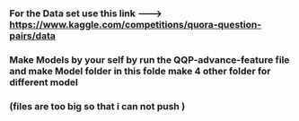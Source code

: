 ### For the Data set use this link ---> https://www.kaggle.com/competitions/quora-question-pairs/data

### Make Models by your self by run the QQP-advance-feature file and make Model folder in this folde make 4 other folder for different model
### (files are too big so that i can not push )
